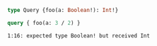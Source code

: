 ```graphql
type Query {foo(a: Boolean!): Int!}
```

```graphql
query { foo(a: 3 / 2) }
```

```
1:16: expected type Boolean! but received Int
```